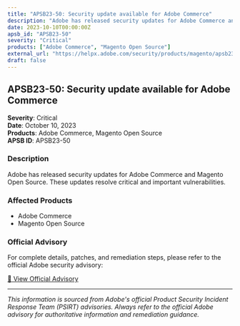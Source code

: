 ```yaml
---
title: "APSB23-50: Security update available for Adobe Commerce"
description: "Adobe has released security updates for Adobe Commerce and Magento Open Source. These updates resolve critical and important vulnerabilities."
date: 2023-10-10T00:00:00Z
apsb_id: "APSB23-50"
severity: "Critical"
products: ["Adobe Commerce", "Magento Open Source"]
external_url: "https://helpx.adobe.com/security/products/magento/apsb23-50.html"
draft: false
---
```


## APSB23-50: Security update available for Adobe Commerce

**Severity**: Critical  
**Date**: October 10, 2023  
**Products**: Adobe Commerce, Magento Open Source  
**APSB ID**: APSB23-50

### Description

Adobe has released security updates for Adobe Commerce and Magento Open Source. These updates resolve critical and important vulnerabilities.

### Affected Products

- Adobe Commerce
- Magento Open Source


### Official Advisory

For complete details, patches, and remediation steps, please refer to the official Adobe security advisory:

[🔗 View Official Advisory](https://helpx.adobe.com/security/products/magento/apsb23-50.html)

---

*This information is sourced from Adobe's official Product Security Incident Response Team (PSIRT) advisories. Always refer to the official Adobe advisory for authoritative information and remediation guidance.*
